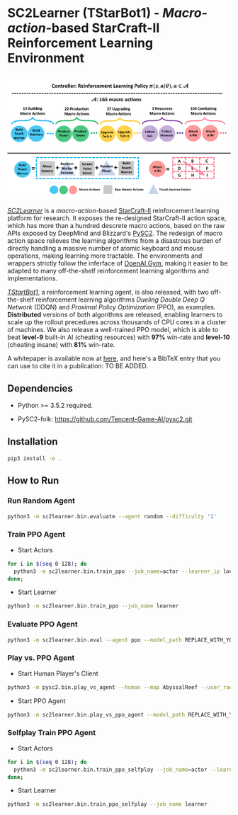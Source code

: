 # SC2Learner (TStarBot1) - *Macro-action*-based StarCraft-II Reinforcement Learning Environment


<p align="center">
<img src="docs/images/overview.png" width=750>
</p>

*[SC2Learner](https://github.com/Tencent-Game-AI/sc2learner)* is a *macro-action*-based [StarCraft-II](https://en.wikipedia.org/wiki/StarCraft_II:_Wings_of_Liberty) reinforcement learning platform for research.
It exposes the re-designed StarCraft-II action space, which has more than a hundred  descrete macro actions, based on the raw APIs exposed by DeepMind and Blizzard's [PySC2](https://github.com/deepmind/pysc2).
The redesign of macro action space relieves the learning algorithms from a disastrous burden of directly handling a massive number of atomic keyboard and mouse operations, making learning more tractable.
The environments and wrappers strictly follow the inferface of [OpenAI Gym](https://github.com/openai/gym), making it easier to be adapted to many off-the-shelf reinforcement learning algorithms and implementations.

[*TStartBot1*](https://whitepaper-url-to-be-added), a reinforcement learning agent, is also released, with two off-the-shelf reinforcement learning algorithms *Dueling Double Deep Q Network* (DDQN) and *Proximal Policy Optimization* (PPO), as examples. **Distributed** versions of both algorithms are released, enabling learners to scale up the rollout precedures across thousands of CPU cores in a cluster of machines. We also release a well-trained PPO model, which is able to beat **level-9** built-in AI (cheating resources) with **97%** win-rate and **level-10** (cheating insane) with **81%** win-rate.  

A whitepaper is available now at [here](https://whitepaper-url-to-be-added), and here's a BibTeX entry that you can use to cite it in a publication: TO BE ADDED.

## Dependencies

- Python >= 3.5.2 required.

- PySC2-folk: https://github.com/Tencent-Game-AI/pysc2.git

## Installation

```bash
pip3 install -e .
```

## How to Run

### Run Random Agent
```bash
python3 -m sc2learner.bin.evaluate --agent random --difficulty '1'
```

### Train PPO Agent

- Start Actors
```bash
for i in $(seq 0 128); do
  python3 -m sc2learner.bin.train_ppo --job_name=actor --learner_ip localhost &
done;
```

- Start Learner
```bash
python3 -m sc2learner.bin.train_ppo --job_name learner
```

### Evaluate PPO Agent
```bash
python3 -m sc2learner.bin.eval --agent ppo --model_path REPLACE_WITH_YOUR_OWN_MODLE_PATH
```
###

### Play vs. PPO Agent

- Start Human Player's Client
```bash
python3 -m pysc2.bin.play_vs_agent --human --map AbyssalReef --user_race zerg
```

- Start PPO Agent
```bash
python3 -m sc2learner.bin.play_vs_ppo_agent --model_path REPLACE_WITH_YOUR_OWN_MODLE_PATH
```

### Selfplay Train PPO Agent

- Start Actors
```bash
for i in $(seq 0 128); do
  python3 -m sc2learner.bin.train_ppo_selfplay --job_name=actor --learner_ip localhost &
done;
```

- Start Learner
```bash
python3 -m sc2learner.bin.train_ppo_selfplay --job_name learner
```
